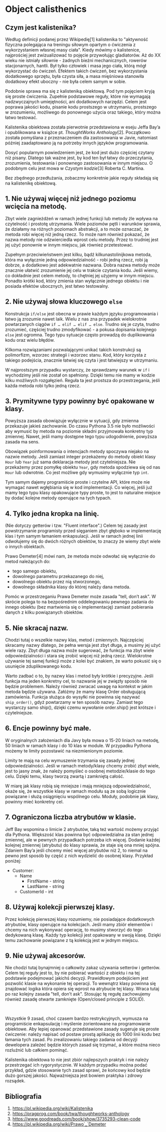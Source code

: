 # Object calisthenics

## Czym jest kalistenika?

Według definicji podanej przez Wikipedię[1] kalistenika to "aktywność fizyczna polegająca na	 treningu siłowym opartym o ćwiczenia z wykorzystaniem własnej masy ciała". Kiedy mówimy o kalistenice, najprościej jest zwizualizować to pojęcie przywołując gladiatorów. Aż do XX wieku nie istniały siłownie - żadnych bieżni mechanicznych, rowerów stacjonarnych, hantli. Był tylko człowiek i masa jego ciała, którą mógł wykorzystać do ćwiczeń. Efektem takich ćwiczeń, bez wykorzystania dodatkowego sprzętu, była czysta siła, a masa mięśniowa stanowiła dodatkowy efekt uboczny - nie była celem samym w sobie.

Podobnie sprawa ma się z kalisteniką obiektową. Pod tym pojęciem kryją się proste ćwiczenia. Zupełnie podstawowe reguły, które nie wymagają nadzwyczajnych umiejętności, ani dodatkowych narzędzi. Celem jest poprawa jakości kodu, pisanie kodu prostszego w utrzymaniu, prostszego w zrozumieniu, możliwego do ponownego użycia oraz takiego, który można łatwo testować.

Kalistenika obiektowa została pierwotnie przedstawiona w eseju Jeffa Bay’a i opublikowana w książce pt. *ThoughtWorks Anthology*[2]. Początkowo została pomyślana z przeznaczeniem dla zastosowania w Javie, natomiast później zaadaptowano ją na potrzeby innych języków programowania.

Dosyć popularnym powiedzeniem jest, że kod jest dużo częściej czytany niż pisany. Dlatego tak ważne jest, by kod ten był łatwy do przeczytania, zrozumienia, testowania i ponownego zastosowania w innym miejscu. O podobnym celu jest mowa w *Czystym kodzie*[3] Roberta C. Martina.

Bez zbędnego przedłużania, zobaczmy konkretnie jakie reguły składają się na kalistenikę obiektową.

## 1. Nie używaj więcej niż jednego poziomu wcięcia na metodę.

 Zbyt wiele zagnieżdżeń w ramach jednej funkcji lub metody źle wpływa na czytelność i prostotę utrzymania. Wiele poziomów pętli i warunków sprawia, że działamy na różnych poziomach abstrakcji, a to może oznaczać, że metoda robi więcej niż jedną rzecz. To może nam również pokazać, że nazwa metody nie odzwierciedla wprost celu metody. Przez to trudniej jest jej użyć ponownie w innym miejscu, jak również przetestować.

 Zupełnym przeciwieństwem jest kilku, bądź kilkunastolinijkowa metoda, która ma wyłącznie jedną odpowiedzialność - robi jedną rzecz, robi ją dobrze, a dodatkowo jest adekwatnie nazwana. Dobra nazwa metody może znacznie ułatwić zrozumienie jej celu w trakcie czytania kodu. Jeśli wiemy, co dokładnie jest celem metody, to chętniej jej użyjemy w innym miejscu. Ponadto krótki kod, który zmienia stan wyłącznie jednego obiektu i nie posiada efektów ubocznych, jest łatwo testowalny.

## 2. Nie używaj słowa kluczowego `else`

 Konstrukcja `if/else` jest obecna w prawie każdym języku programowania i łatwo ją zrozumie nawet laik. Wielu z nas zna przypadek wielokrotnie powtarzanych ciągów `if … elif … elif … else`. Trudno się je czyta, trudno zrozumieć, częściej trudno zmodyfikować - a pokusa dopisania kolejnego `else` jest ogromna. Tego typu sytuacje często prowadzą do duplikowania kodu oraz wielu błędów.

 Kilkoma rozwiązaniami pozwalającymi unikać takich konstrukcji są polimorfizm, wzorzec strategii i wzorzec stanu. Kod, który korzysta z takiego podejścia, znacznie łatwiej się czyta i jest łatwiejszy w utrzymaniu.

 W najprostszym przypadku wystarczy, że sprawdzamy warunek w `if` i wychodzimy jeśli nie został on spełniony. Dzięki temu nie mamy w kodzie kilku możliwych rozgałęzień. Reguła ta jest prostsza do przestrzegania, jeśli każda metoda robi tylko jedną rzecz.

## 3. Prymitywne typy powinny być opakowane w klasy.

 Powyższa zasada obowiązuje wyłącznie w sytuacji, gdy zmienna przekazuje jakieś zachowanie. Do czasu Pythona 3.5 nie było możliwości aby wymusić by metoda na poziomie składni przyjmowała konkretny typ zmiennej. Nawet, jeśli mamy dostępne tego typu udogodnienie, powyższa zasada ma sens.

 Obowiązek poinformowania o intencjach metody spoczywa niejako na nazwie metody. Jeśli zamiast integer przekażemy do metody obiekt klasy `Hour` lub `Year` już sama deklaracja metody jest czytelniejsza. Nie przekażemy przez pomyłkę obiektu `Year`, gdy metoda spodziewa się od nas `Hour` lub odwrotnie. Co jest możliwe gdy wymusimy wyłącznie typ `int`.

 Tym samym dajemy programiście proste i czytelne API, które może nie wymagać nawet wgłębiania się w kod implementacji. Co więcej, jeśli już mamy tego typu klasy opakowujące typy proste, to jest to naturalne miejsce by dodać kolejne metody operujące na tych typach.

## 4. Tylko jedna kropka na linię.

 (Nie dotyczy getterów i tzw. "Fluent interface".)
 Celem tej zasady jest powstrzymanie programisty przed sięganiem zbyt głęboko w implementację klas i tym samym łamaniem enkapsulacji. Jeśli w ramach jednej linii odwołujemy się do dwóch różnych obiektów, to znaczy że wiemy zbyt wiele o innych obiektach.

 Prawo Demeter[4] mówi nam, że metoda może odwołać się wyłącznie do metod należących do:
 * tego samego obiektu,
 * dowolnego parametru przekazanego do niej,
 * dowolnego obiektu przez nią stworzonego,
 * dowolnego składnika klasy do której należy dana metoda.

 Pomóc w przestrzeganiu Prawa Demeter może zasada "tell, don’t ask". W skrócie polega to na bezpośrednim oddelegowaniu pewnego zadania do innego obiektu (bez martwienia się o implementację) zamiast pobierania danych z kilku powiązanych obiektów.

## 5. Nie skracaj nazw.

 Chodzi tutaj o wszelkie nazwy klas, metod i zmiennych. Najczęściej skracamy nazwy dlatego, że pełna wersja jest zbyt długa, a musimy jej użyć wiele razy. Zbyt długa nazwa może sugerować, że funkcja ma zbyt wiele odpowiedzialności i stara się zrobić więcej niż jedną rzecz. Wielokrotne używanie tej samej funkcji może z kolei być znakiem, że warto pokusić się o usunięcie zduplikowanego kodu.

 Warto zadbać o to, by nazwy klas i metod były krótkie i precyzyjne. Jeśli funkcja ma jeden konkretny cel, to nazwanie jej w zwięzły sposób nie będzie problemem. Należy również zwracać uwagę na kontekst w jakim metoda będzie używana. Załóżmy że mamy klasę Order obsługującą zamówienia. Funkcja służąca do wysyłki nie powinna się nazywać `ship_order()`, gdyż powtarzamy w ten sposób nazwy. Zamiast tego wystarczy samo ship(), dzięki czemu wywołanie order.ship() jest krótsze i czytelniejsze.

## 6. Encje powinny być małe.

 W oryginalnych założeniach dla Javy była mowa o 15-20 liniach na metodę, 50 liniach w ramach klasy i do 10 klas w module. W przypadku Pythona możemy te limity pozostawić na niezmienionym poziomie.

 Limity te mają na celu wymuszenie trzymania się zasady jednej odpowiedzialności. Jeśli w ramach metody/klasy chcemy zrobić zbyt wiele, jest to jasny znak, że należy pomyśleć o osobnej metodzie/klasie do tego celu. Dzięki temu, klasy tworzą zwartą i zamkniętą całość.

 W miarę jak klasy robią się mniejsze i mają mniejszą odpowiedzialność, okaże się, że wszystkie klasy w ramach modułu są ze sobą logicznie powiązane i służą osiągnięciu wspólnego celu. Moduły, podobnie jak klasy, powinny mieć konkretny cel.

## 7. Ograniczona liczba atrybutów w klasie.

 Jeff Bay wspomina o limicie 2 atrybutów, taką też wartość możemy przyjąć dla Pythona. Większość klas powinna być odpowiedzialna za stan jednej zmiennej, ale w pewnych przypadkach potrzeba ich więcej. Dodanie każdej kolejnej zmiennej (atrybutu) do klasy sprawia, że staje się ona mniej spójna. Zdaniem Bay’a jeśli chcemy mieć więcej atrybutów niż 2, to niemal na pewno jest sposób by część z nich wydzielić do osobnej klasy. Przykład poniżej:

 * Customer:
   * Name
     * FirstName - string
     * LastName - string
   * CustomerId - int

## 8. Używaj kolekcji pierwszej klasy.
Przez kolekcję pierwszej klasy rozumiemy, nie posiadające dodatkowych atrybutów, klasy operujące na kolekcjach. Jeśli mamy zbiór elementów i chcemy na nich wykonywać operację, to musimy stworzyć do tego dedykowaną klasę. Każdy typ kolekcji jest opakowany w swoją klasę. Dzięki temu zachowanie powiązane z tą kolekcją jest w jednym miejscu.

## 9. Nie używaj akcesorów.

 Nie chodzi tutaj bynajmniej o całkowity zakaz używania setterów i getterów. Celem tej reguły jest to, by nie pobierać wartości z obiektu i na tej podstawie podejmować jakichś decyzji. Prawidłowym podejściem jest pozwolić klasie na wykonanie tej operacji. To wewnątrz klasy powinna się znajdować logika która opiera się wprost na atrybucie tej klasy. Wraca tutaj po raz kolejny zasada "tell, don’t ask". Stosując tę regułę zachowujemy również zasadę otwarte zamknięte (Open/closed principle z SOLID).

&nbsp;

Wszystkie 9 zasad, choć czasem bardzo restrykcyjnych, wymusza na programiście enkapsulację i myślenie zorientowane na programowanie obiektowe. Aby lepiej opanować przedstawione zasady sugeruje się proste ćwiczenie: należy napisać od postaw prostą aplikację do 1000 linii kodu bez łamania tych zasad. Po zrealizowaniu takiego zadania od decyzji dewelopera zależeć będzie których zasad się trzymać, a które można nieco rozluźnić lub całkiem pominąć.

Kalistenika obiektowa to nie jest zbiór najlepszych praktyk i nie należy przestrzegać ich rygorystycznie. W każdym przypadku można podać przykład, gdzie stosowanie tych zasad sprawi, że końcowy kod będzie dużo gorszej jakości. Najważniejsza jest bowiem praktyka i zdrowy rozsądek.

## Bibliografia

1. https://pl.wikipedia.org/wiki/Kalistenika
2. https://pragprog.com/book/twa/thoughtworks-anthology
3. https://www.goodreads.com/book/show/3735293-clean-code
4. https://pl.wikipedia.org/wiki/Prawo`_`Demeter
